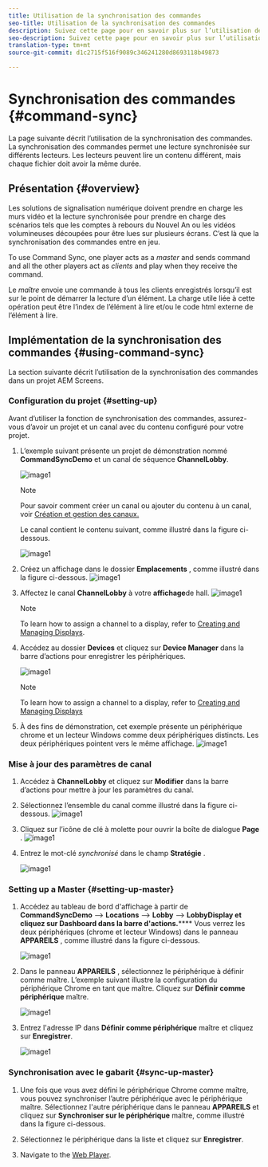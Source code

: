```yaml
---
title: Utilisation de la synchronisation des commandes
seo-title: Utilisation de la synchronisation des commandes
description: Suivez cette page pour en savoir plus sur l’utilisation de la synchronisation des commandes.
seo-description: Suivez cette page pour en savoir plus sur l’utilisation de la synchronisation des commandes.
translation-type: tm+mt
source-git-commit: d1c2715f516f9089c346241280d8693118b49873

---
```



# Synchronisation des commandes {#command-sync}

La page suivante décrit l’utilisation de la synchronisation des commandes. La synchronisation des commandes permet une lecture synchronisée sur différents lecteurs. Les lecteurs peuvent lire un contenu différent, mais chaque fichier doit avoir la même durée.

## Présentation {#overview}

Les solutions de signalisation numérique doivent prendre en charge les murs vidéo et la lecture synchronisée pour prendre en charge des scénarios tels que les comptes à rebours du Nouvel An ou les vidéos volumineuses découpées pour être lues sur plusieurs écrans. C’est là que la synchronisation des commandes entre en jeu.

To use Command Sync, one player acts as a *master* and sends command and all the other players act as *clients* and play when they receive the command.

Le *maître* envoie une commande à tous les clients enregistrés lorsqu’il est sur le point de démarrer la lecture d’un élément. La charge utile liée à cette opération peut être l’index de l’élément à lire et/ou le code html externe de l’élément à lire.

## Implémentation de la synchronisation des commandes {#using-command-sync}

La section suivante décrit l’utilisation de la synchronisation des commandes dans un projet AEM Screens.

### Configuration du projet {#setting-up}

Avant d’utiliser la fonction de synchronisation des commandes, assurez-vous d’avoir un projet et un canal avec du contenu configuré pour votre projet.

1. L’exemple suivant présente un projet de démonstration nommé **CommandSyncDemo** et un canal de séquence **ChannelLobby**.

   ![image1](assets/command-sync/command-sync1.png)

   >[!NOTE]
   >
   >Pour savoir comment créer un canal ou ajouter du contenu à un canal, voir [Création et gestion des canaux.](/help/user-guide/managing-channels.md)

   Le canal contient le contenu suivant, comme illustré dans la figure ci-dessous.

   ![image1](assets/command-sync/command-sync2.png)

1. Créez un affichage dans le dossier **Emplacements** , comme illustré dans la figure ci-dessous.
   ![image1](assets/command-sync/command-sync3.png)

1. Affectez le canal **ChannelLobby** à votre **affichage**de hall.
   ![image1](assets/command-sync/command-sync4.png)

   >[!NOTE]
   >
   >To learn how to assign a channel to a display, refer to [Creating and Managing Displays](/help/user-guide/managing-displays.md).

1. Accédez au dossier **Devices** et cliquez sur **Device Manager** dans la barre d’actions pour enregistrer les périphériques.

   ![image1](assets/command-sync5.png)

   >[!NOTE]
   >
   >To learn how to assign a channel to a display, refer to [Creating and Managing Displays](/help/user-guide/managing-displays.md)

1. À des fins de démonstration, cet exemple présente un périphérique chrome et un lecteur Windows comme deux périphériques distincts. Les deux périphériques pointent vers le même affichage.
   ![image1](assets/command-sync6.png)

### Mise à jour des paramètres de canal

1. Accédez à **ChannelLobby** et cliquez sur **Modifier** dans la barre d’actions pour mettre à jour les paramètres du canal.

1. Sélectionnez l’ensemble du canal comme illustré dans la figure ci-dessous.
   ![image1](assets/command-sync/command-sync7.png)

1. Cliquez sur l’icône de clé à molette pour ouvrir la boîte de dialogue **Page** .
   ![image1](assets/command-sync/command-sync8.png)

1. Entrez le mot-clé *synchronisé* dans le champ **Stratégie** .

   ![image1](assets/command-sync/command-sync9.png)


### Setting up a Master {#setting-up-master}

1. Accédez au tableau de bord d&#39;affichage à partir de **CommandSyncDemo** —> **Locations** —> **Lobby** —> **LobbyDisplay et cliquez sur Dashboard dans la barre d&#39;actions.******
Vous verrez les deux périphériques (chrome et lecteur Windows) dans le panneau **APPAREILS** , comme illustré dans la figure ci-dessous.

   ![image1](assets/command-sync7.png)

1. Dans le panneau **APPAREILS** , sélectionnez le périphérique à définir comme maître. L’exemple suivant illustre la configuration du périphérique Chrome en tant que maître. Cliquez sur **Définir comme périphérique** maître.

   ![image1](assets/command-sync8.png)

1. Entrez l&#39;adresse IP dans **Définir comme périphérique** maître et cliquez sur **Enregistrer**.

   ![image1](assets/command-sync9.png)

### Synchronisation avec le gabarit {#sync-up-master}

1. Une fois que vous avez défini le périphérique Chrome comme maître, vous pouvez synchroniser l’autre périphérique avec le périphérique maître.
Sélectionnez l&#39;autre périphérique dans le panneau **APPAREILS** et cliquez sur **Synchroniser sur le périphérique** maître, comme illustré dans la figure ci-dessous.

1. Sélectionnez le périphérique dans la liste et cliquez sur **Enregistrer**.


1. Navigate to the [Web Player](http://localhost:4502/screens/player.html).





